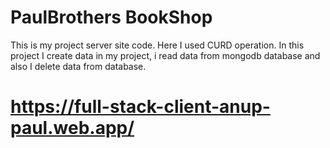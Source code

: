 # PaulBrothers BookShop

This is my project server site code.
Here I used CURD operation.
In this project I create data in my project, i read data from mongodb database and also I delete data from database.

# https://full-stack-client-anup-paul.web.app/
